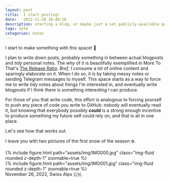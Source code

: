 ```yaml
---
layout: post
title:  I start posting!
date:   2022-11-28 16:40:16
description: starting a blog, or maybe just a set publicly-available personal notes
tags: note
categories: notes
---
```


I start to make something with this space! 🚀

I plan to write down posts, probably something in between actual blogposts and *tidy* personal notes. The _why_ of it is beautifully exemplified in More To That's [The Release Ratio](https://moretothat.com/release-ratio/). *Bref*, I consume a lot of online content and sparingly elaborate on it. When I do so, it is by taking messy notes or sending Telegram messages to myself. This space starts as a way to force me to write tidy notes about things I'm interested in, and eventually write blogposts if I think there is something interesting I can produce.

For those of you that write code, this effort is analogous to forcing yourself to push any piece of code you write to GitHub: nobody will eventually read it, but knowing that everybody possibly ***could*** is a strong enough incentive to produce something my future self could rely on, and that is all in one place.

Let's see how that works out.

I leave you with two pictures of the first snow of the season ❄️.

<div class="row mt-3">
    <div class="col-sm mt-3 mt-md-0">
        {% include figure.html path="assets/img/IMG000.jpg" class="img-fluid rounded z-depth-1" zoomable=true %}
    </div>
    <div class="col-sm mt-3 mt-md-0">
        {% include figure.html path="assets/img/IMG001.jpg" class="img-fluid rounded z-depth-1" zoomable=true %}
    </div>
</div>
<div class="caption">
    November 26, 2022, Swiss Alps 🇨🇭.
</div>
